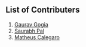 ## List of Contributers
1. [Gaurav Gogia](https://github.com/DesmondANIMUS)
2. [Saurabh Pal](https://github.com/saurabhhpal)
5. [Matheus Calegaro](https://github.com/mathcale)
